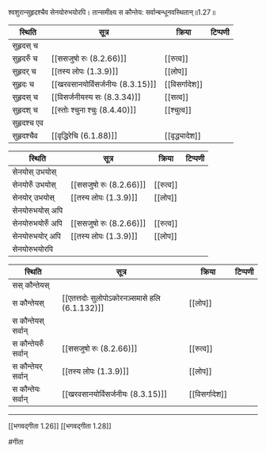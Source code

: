 श्वशुरान्सुहृदश्चैव सेनयोरुभयोरपि।
तान्समीक्ष्य स कौन्तेय: सर्वान्बन्धूनवस्थितान्॥1.27॥

| स्थिति      | सूत्र                             | क्रिया         | टिप्पणी |
| ----------- | --------------------------------- | -------------- | ------- |
| सुहृदस् च   |                                   |                |         |
| सुहृदरुँ च  | [[ससजुषो रुः (8.2.66)]]           | [[रुत्व]]      |         |
| सुहृदर् च   | [[तस्य लोपः (1.3.9)]]             | [[लोप]]        |         |
| सुहृदः च    | [[खरवसानयोर्विसर्जनीयः (8.3.15)]] | [[विसर्गादेश]] |         |
| सुहृदस् च   | [[विसर्जनीयस्य सः (8.3.34)]]      | [[सत्व]]       |         |
| सुहृदश् च   | [[स्तोः श्चुना श्चुः (8.4.40)]]   | [[श्चुत्व]]    |         |
| सुहृदश्च एव |                                   |                |         |
| सुहृदश्चैव  | [[वृद्धिरेचि (6.1.88)]]           | [[वृद्ध्यादेश]]               |         |

| स्थिति             | सूत्र                   | क्रिया    | टिप्पणी |
| ------------------ | ----------------------- | --------- | ------- |
| सेनयोस् उभयोस्     |                         |           |         |
| सेनयोरुँ उभयोस्    | [[ससजुषो रुः (8.2.66)]] | [[रुत्व]] |         |
| सेनयोर् उभयोस्     | [[तस्य लोपः (1.3.9)]]   | [[लोप]]   |         |
| सेनयोरुभयोस् अपि |                         |           |         |
| सेनयोरुभयोरुँ अपि | [[ससजुषो रुः (8.2.66)]] | [[रुत्व]] |         |
| सेनयोरुभयोर् अपि | [[तस्य लोपः (1.3.9)]]   | [[लोप]]   |         |
| सेनयोरुभयोरपि |                         |           |         |

| स्थिति               | सूत्र                                         | क्रिया    | टिप्पणी |
| -------------------- | --------------------------------------------- | --------- | ------- |
| सस् कौन्तेयस्        |                                               |           |         |
| स कौन्तेयस्          | [[एतत्तदोः सुलोपोऽकोरनञ्समासे हलि (6.1.132)]] | [[लोप]]   |         |
| स कौन्तेयस् सर्वान्  |                                               |           |         |
| स कौन्तेयरुँ सर्वान् | [[ससजुषो रुः (8.2.66)]]                       | [[रुत्व]] |         |
| स कौन्तेयर् सर्वान्  | [[तस्य लोपः (1.3.9)]]                         | [[लोप]]   |         |
| स कौन्तेयः सर्वान्   | [[खरवसानयोर्विसर्जनीयः (8.3.15)]]             | [[विसर्गादेश]]          |         |

---

[[भगवद्गीता 1.26]]
[[भगवद्गीता 1.28]]

#गीता 